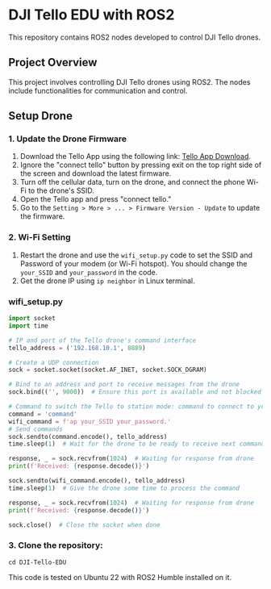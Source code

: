 # DJI Tello EDU with ROS2

This repository contains ROS2 nodes developed to control DJI Tello drones.

## Project Overview

This project involves controlling DJI Tello drones using ROS2. The nodes include functionalities for communication and control.

## Setup Drone

### 1. Update the Drone Firmware

1. Download the Tello App using the following link: [Tello App Download](https://www.dji.com/ca/downloads/djiapp/tello).
2. Ignore the "connect tello" button by pressing exit on the top right side of the screen and download the latest firmware.
3. Turn off the cellular data, turn on the drone, and connect the phone Wi-Fi to the drone's SSID.
4. Open the Tello app and press "connect tello."
5. Go to the `Setting > More > ... > Firmware Version - Update` to update the firmware.

### 2. Wi-Fi Setting

1. Restart the drone and use the `wifi_setup.py` code to set the SSID and Password of your modem (or Wi-Fi hotspot). You should change the `your_SSID` and `your_password` in the code.
2. Get the drone IP using `ip neighbor` in Linux terminal.

### wifi_setup.py
```python
import socket
import time

# IP and port of the Tello drone's command interface
tello_address = ('192.168.10.1', 8889)

# Create a UDP connection
sock = socket.socket(socket.AF_INET, socket.SOCK_DGRAM)

# Bind to an address and port to receive messages from the drone
sock.bind(('', 9000))  # Ensure this port is available and not blocked by your firewall

# Command to switch the Tello to station mode: command to connect to your Wi-Fi
command = 'command'
wifi_command = f'ap your_SSID your_password.'
# Send commands
sock.sendto(command.encode(), tello_address)
time.sleep(1)  # Wait for the drone to be ready to receive next command

response, _ = sock.recvfrom(1024)  # Waiting for response from drone
print(f'Received: {response.decode()}')

sock.sendto(wifi_command.encode(), tello_address)
time.sleep(1)  # Give the drone some time to process the command

response, _ = sock.recvfrom(1024)  # Waiting for response from drone
print(f'Received: {response.decode()}')

sock.close()  # Close the socket when done
```

### 3. Clone the repository:
```git clone git@github.com:NickTayefe/DJI-Tello-EDU.git
cd DJI-Tello-EDU
```
This code is tested on Ubuntu 22 with ROS2 Humble installed on it.
